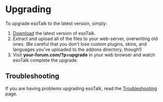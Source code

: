 # Upgrading

To upgrade esoTalk to the latest version, simply:

1. [Download](/download) the latest version of esoTalk.
2. Extract and upload all of the files to your web-server, overwriting old ones. (Be careful that you don't lose custom plugins, skins, and languages you've uploaded to the addons directory, though!)
3. Visit **your-forum.com/?p=upgrade** in your web browser and watch esoTalk complete the upgrade.

## Troubleshooting

If you are having problems upgrading esoTalk, read the [Troubleshooting](/docs/debug) page.
